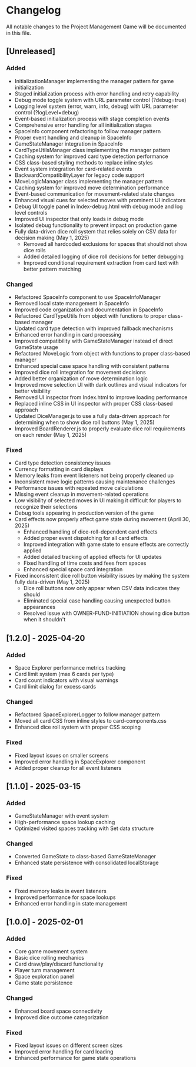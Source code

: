 # Changelog

All notable changes to the Project Management Game will be documented in this file.

## [Unreleased]

### Added
- InitializationManager implementing the manager pattern for game initialization
- Staged initialization process with error handling and retry capability
- Debug mode toggle system with URL parameter control (?debug=true)
- Logging level system (error, warn, info, debug) with URL parameter control (?logLevel=debug)
- Event-based initialization process with stage completion events
- Comprehensive error handling for all initialization stages
- SpaceInfo component refactoring to follow manager pattern
- Proper event handling and cleanup in SpaceInfo
- GameStateManager integration in SpaceInfo
- CardTypeUtilsManager class implementing the manager pattern
- Caching system for improved card type detection performance
- CSS class-based styling methods to replace inline styles
- Event system integration for card-related events
- BackwardCompatibilityLayer for legacy code support
- MoveLogicManager class implementing the manager pattern
- Caching system for improved move determination performance
- Event-based communication for movement-related state changes
- Enhanced visual cues for selected moves with prominent UI indicators
- Debug UI toggle panel in Index-debug.html with debug mode and log level controls
- Improved UI inspector that only loads in debug mode
- Isolated debug functionality to prevent impact on production game
- Fully data-driven dice roll system that relies solely on CSV data for decision making (May 1, 2025)
  - Removed all hardcoded exclusions for spaces that should not show dice rolls
  - Added detailed logging of dice roll decisions for better debugging
  - Improved conditional requirement extraction from card text with better pattern matching

### Changed
- Refactored SpaceInfo component to use SpaceInfoManager
- Removed local state management in SpaceInfo
- Improved code organization and documentation in SpaceInfo
- Refactored CardTypeUtils from object with functions to proper class-based manager
- Updated card type detection with improved fallback mechanisms
- Enhanced error handling in card processing
- Improved compatibility with GameStateManager instead of direct GameState usage
- Refactored MoveLogic from object with functions to proper class-based manager
- Enhanced special case space handling with consistent patterns
- Improved dice roll integration for movement decisions
- Added better organization of move determination logic
- Improved move selection UI with dark outlines and visual indicators for better visibility
- Removed UI inspector from Index.html to improve loading performance
- Replaced inline CSS in UI inspector with proper CSS class-based approach
- Updated DiceManager.js to use a fully data-driven approach for determining when to show dice roll buttons (May 1, 2025)
- Improved BoardRenderer.js to properly evaluate dice roll requirements on each render (May 1, 2025)

### Fixed
- Card type detection consistency issues
- Currency formatting in card displays
- Memory leaks from event listeners not being properly cleaned up
- Inconsistent move logic patterns causing maintenance challenges
- Performance issues with repeated move calculations
- Missing event cleanup in movement-related operations
- Low visibility of selected moves in UI making it difficult for players to recognize their selections
- Debug tools appearing in production version of the game
- Card effects now properly affect game state during movement (April 30, 2025)
  - Enhanced handling of dice-roll-dependent card effects
  - Added proper event dispatching for all card effects
  - Improved integration with game state to ensure effects are correctly applied
  - Added detailed tracking of applied effects for UI updates
  - Fixed handling of time costs and fees from spaces
  - Enhanced special space card integration
- Fixed inconsistent dice roll button visibility issues by making the system fully data-driven (May 1, 2025)
  - Dice roll buttons now only appear when CSV data indicates they should
  - Eliminated special case handling causing unexpected button appearances
  - Resolved issue with OWNER-FUND-INITIATION showing dice button when it shouldn't

## [1.2.0] - 2025-04-20

### Added
- Space Explorer performance metrics tracking
- Card limit system (max 6 cards per type)
- Card count indicators with visual warnings
- Card limit dialog for excess cards

### Changed
- Refactored SpaceExplorerLogger to follow manager pattern
- Moved all card CSS from inline styles to card-components.css
- Enhanced dice roll system with proper CSS scoping

### Fixed
- Fixed layout issues on smaller screens
- Improved error handling in SpaceExplorer component
- Added proper cleanup for all event listeners

## [1.1.0] - 2025-03-15

### Added
- GameStateManager with event system
- High-performance space lookup caching
- Optimized visited spaces tracking with Set data structure

### Changed
- Converted GameState to class-based GameStateManager
- Enhanced state persistence with consolidated localStorage

### Fixed
- Fixed memory leaks in event listeners
- Improved performance for space lookups
- Enhanced error handling in state management

## [1.0.0] - 2025-02-01

### Added
- Core game movement system
- Basic dice rolling mechanics
- Card draw/play/discard functionality
- Player turn management
- Space exploration panel
- Game state persistence

### Changed
- Enhanced board space connectivity
- Improved dice outcome categorization

### Fixed
- Fixed layout issues on different screen sizes
- Improved error handling for card loading
- Enhanced performance for game state operations
